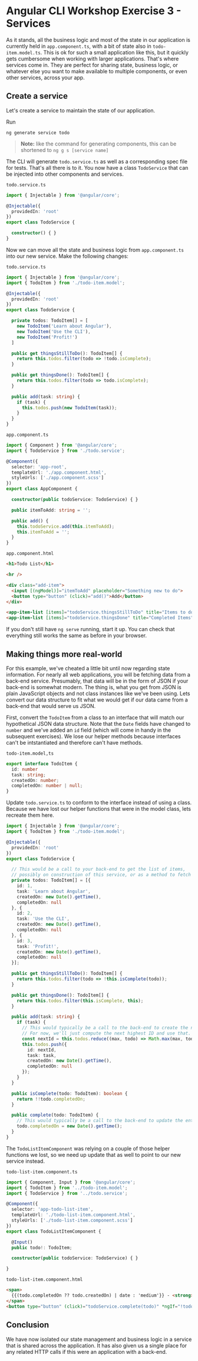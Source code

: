 # Angular CLI Workshop Exercise 3 - Services

As it stands, all the business logic and most of the state in our application is currently held in `app.component.ts`, with a bit of state also in `todo-item.model.ts`. This is ok for such a small application like this, but it quickly gets cumbersome when working with larger applications. That's where services come in. They are perfect for sharing state, business logic, or whatever else you want to make available to multiple components, or even other services, across your app.


## Create a service

Let's create a service to maintain the state of our application.

Run
```
ng generate service todo
```

> **Note:** like the command for generating components, this can be shortened to `ng g s [service name]`

The CLI will generate `todo.service.ts` as well as a corresponding spec file for tests. That's all there is to it. You now have a class `TodoService` that can be injected into other components and services.

`todo.service.ts`
```typescript
import { Injectable } from '@angular/core';

@Injectable({
  providedIn: 'root'
})
export class TodoService {

  constructor() { }
}
```

Now we can move all the state and business logic from `app.component.ts` into our new service.
Make the following changes:

`todo.service.ts`
```typescript
import { Injectable } from '@angular/core';
import { TodoItem } from './todo-item.model';

@Injectable({
  providedIn: 'root'
})
export class TodoService {

  private todos: TodoItem[] = [
    new TodoItem('Learn about Angular'),
    new TodoItem('Use the CLI'),
    new TodoItem('Profit!')
  ]

  public get thingsStillToDo(): TodoItem[] {
    return this.todos.filter(todo => !todo.isComplete);
  }

  public get thingsDone(): TodoItem[] {
    return this.todos.filter(todo => todo.isComplete);
  }

  public add(task: string) {
    if (task) {
      this.todos.push(new TodoItem(task));
    }
  }
}
```

`app.component.ts`
```typescript
import { Component } from '@angular/core';
import { TodoService } from './todo.service';

@Component({
  selector: 'app-root',
  templateUrl: './app.component.html',
  styleUrls: ['./app.component.scss']
})
export class AppComponent {

  constructor(public todoService: TodoService) { }

  public itemToAdd: string = '';

  public add() {
    this.todoService.add(this.itemToAdd);
    this.itemToAdd = '';
  }
}
```

`app.component.html`
```html
<h1>Todo List</h1>

<hr />

<div class="add-item">
  <input [(ngModel)]="itemToAdd" placeholder="Something new to do">
  <button type="button" (click)="add()">Add</button>
</div>

<app-item-list [items]="todoService.thingsStillToDo" title="Items to do" emptyMessage="Nothing to do!!"></app-item-list>
<app-item-list [items]="todoService.thingsDone" title="Completed Items" emptyMessage="Get to work!"></app-item-list>
```

If you don't still have `ng serve` running, start it up. You can check that everything still works the same as before in your browser.

## Making things more real-world

For this example, we've cheated a little bit until now regarding state information. For nearly all web applications, you will be fetching data from a back-end service. Presumably, that data will be in the form of JSON if your back-end is somewhat modern. The thing is, what you get from JSON is plain JavaScript objects and not class instances like we've been using. Lets convert our data structure to fit what we would get if our data came from a back-end that would serve us JSON.

First, convert the `TodoItem` from a class to an interface that will match our hypothetical JSON data structure. Note that the `Date` fields have changed to `number` and we've added an `id` field (which will come in handy in the subsequent exercises). We lose our helper methods because interfaces can't be intstantiated and therefore can't have methods.

`todo-item.model,ts`
```typescript
export interface TodoItem {
  id: number
  task: string;
  createdOn: number;
  completedOn: number | null;
}
```

Update `todo.service.ts` to conform to the interface instead of using a class. Because we have lost our helper functions that were in the model class, lets recreate them here.

```typescript
import { Injectable } from '@angular/core';
import { TodoItem } from './todo-item.model';

@Injectable({
  providedIn: 'root'
})
export class TodoService {

  // This would be a call to your back-end to get the list of items,
  // possibly on construction of this service, or as a method to fetch on demand.
  private todos: TodoItem[] = [{
    id: 1,
    task: 'Learn about Angular',
    createdOn: new Date().getTime(),
    completedOn: null
  }, {
    id: 2,
    task: 'Use the CLI',
    createdOn: new Date().getTime(),
    completedOn: null
  }, {
    id: 3,
    task: 'Profit!',
    createdOn: new Date().getTime(),
    completedOn: null
  }];

  public get thingsStillToDo(): TodoItem[] {
    return this.todos.filter(todo => !this.isComplete(todo));
  }

  public get thingsDone(): TodoItem[] {
    return this.todos.filter(this.isComplete, this);
  }

  public add(task: string) {
    if (task) {
      // This would typically be a call to the back-end to create the new entity and return the object with an ID.
      // For now, we'll just compute the next highest ID and use that.
      const nextId = this.todos.reduce((max, todo) => Math.max(max, todo.id), 0) + 1;
      this.todos.push({
        id: nextId,
        task: task,
        createdOn: new Date().getTime(),
        completedOn: null
      });
    }
  }

  public isComplete(todo: TodoItem): boolean {
    return !!todo.completedOn;
  }

  public complete(todo: TodoItem) {
    // This would typically be a call to the back-end to update the entity and return the object with the updated date.
    todo.completedOn = new Date().getTime();
  }
}
```

The `TodoListItemComponent` was relying on a couple of those helper functions we lost, so we need up update that as well to point to our new service instead.

`todo-list-item.component.ts`
```typescript
import { Component, Input } from '@angular/core';
import { TodoItem } from '../todo-item.model';
import { TodoService } from '../todo.service';

@Component({
  selector: 'app-todo-list-item',
  templateUrl: './todo-list-item.component.html',
  styleUrls: ['./todo-list-item.component.scss']
})
export class TodoListItemComponent {

  @Input()
  public todo!: TodoItem;

  constructor(public todoService: TodoService) { }

}
```

`todo-list-item.component.html`
```html
<span>
  {{(todo.completedOn ?? todo.createdOn) | date : 'medium'}} - <strong>{{todo.task}}</strong>
</span>
<button type="button" (click)="todoService.complete(todo)" *ngIf="!todoService.isComplete(todo)">Complete</button>
```

## Conclusion

We have now isolated our state management and business logic in a service that is shared across the application. It has also given us a single place for any related HTTP calls if this were an application with a back-end.
